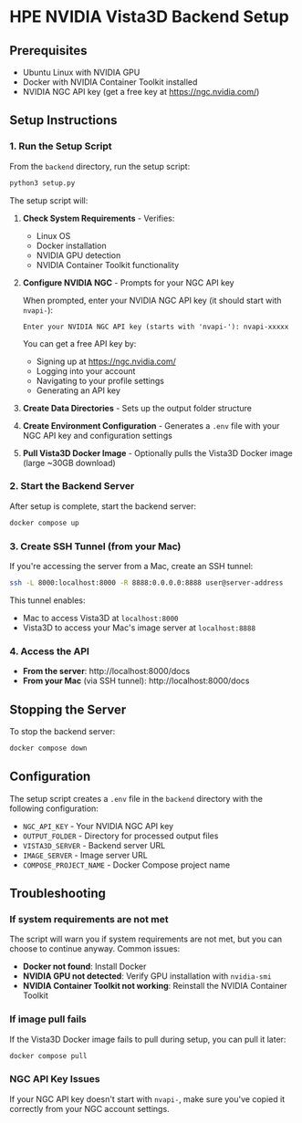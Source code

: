 # HPE NVIDIA Vista3D Backend Setup

## Prerequisites

- Ubuntu Linux with NVIDIA GPU
- Docker with NVIDIA Container Toolkit installed
- NVIDIA NGC API key (get a free key at https://ngc.nvidia.com/)

## Setup Instructions

### 1. Run the Setup Script

From the `backend` directory, run the setup script:

```bash
python3 setup.py
```

The setup script will:

1. **Check System Requirements** - Verifies:
   - Linux OS
   - Docker installation
   - NVIDIA GPU detection
   - NVIDIA Container Toolkit functionality

2. **Configure NVIDIA NGC** - Prompts for your NGC API key
   
   When prompted, enter your NVIDIA NGC API key (it should start with `nvapi-`):
   ```
   Enter your NVIDIA NGC API key (starts with 'nvapi-'): nvapi-xxxxx
   ```
   
   You can get a free API key by:
   - Signing up at https://ngc.nvidia.com/
   - Logging into your account
   - Navigating to your profile settings
   - Generating an API key

3. **Create Data Directories** - Sets up the output folder structure

4. **Create Environment Configuration** - Generates a `.env` file with your NGC API key and configuration settings

5. **Pull Vista3D Docker Image** - Optionally pulls the Vista3D Docker image (large ~30GB download)

### 2. Start the Backend Server

After setup is complete, start the backend server:

```bash
docker compose up
```

### 3. Create SSH Tunnel (from your Mac)

If you're accessing the server from a Mac, create an SSH tunnel:

```bash
ssh -L 8000:localhost:8000 -R 8888:0.0.0.0:8888 user@server-address
```

This tunnel enables:
- Mac to access Vista3D at `localhost:8000`
- Vista3D to access your Mac's image server at `localhost:8888`

### 4. Access the API

- **From the server**: http://localhost:8000/docs
- **From your Mac** (via SSH tunnel): http://localhost:8000/docs

## Stopping the Server

To stop the backend server:

```bash
docker compose down
```

## Configuration

The setup script creates a `.env` file in the `backend` directory with the following configuration:

- `NGC_API_KEY` - Your NVIDIA NGC API key
- `OUTPUT_FOLDER` - Directory for processed output files
- `VISTA3D_SERVER` - Backend server URL
- `IMAGE_SERVER` - Image server URL
- `COMPOSE_PROJECT_NAME` - Docker Compose project name

## Troubleshooting

### If system requirements are not met

The script will warn you if system requirements are not met, but you can choose to continue anyway. Common issues:

- **Docker not found**: Install Docker
- **NVIDIA GPU not detected**: Verify GPU installation with `nvidia-smi`
- **NVIDIA Container Toolkit not working**: Reinstall the NVIDIA Container Toolkit

### If image pull fails

If the Vista3D Docker image fails to pull during setup, you can pull it later:

```bash
docker compose pull
```

### NGC API Key Issues

If your NGC API key doesn't start with `nvapi-`, make sure you've copied it correctly from your NGC account settings.

